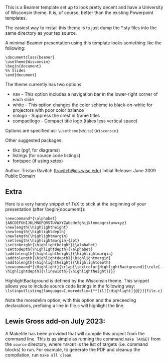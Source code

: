 This is a Beamer template set up to look pretty decent and have a
University of Wisconsin theme.  It is, of course, better than the
existing Powerpoint templates.

The easiest way to install this theme is to just dump the *.sty files
into the same directory as your tex source.

A minimal Beamer presentation using this template looks something like
the following:
```
\documentclass{beamer}
\usetheme{Wisconsin}
\begin{document}
%% Slides
\end{document}
```

The theme currently has two options:
  * nav          - This option includes a navigation bar in the
                   lower-right corner of each slide
  * white        - This option changes the color scheme to black-on-white
                   for projectors with poor color balance
  * nologo       - Suppress the crest in frame titles
  * compactlogo  - Compact title logo (takes less vertical space)

Options are specified as: `\usetheme[white]{Wisconsin}`

Other suggested packages:
* tikz (pgf, for diagrams)
* listings (for source code listings)
* fontspec (if using xetex)

Author: Tristan Ravitch (travitch@cs.wisc.edu)
Initial Release: June 2009
Public Domain

Extra
-----
Here is a very handy snippet of TeX to stick at
the beginning of your presentation (after \begin{document}):
```
\newcommand*{\alphabet}{ABCDEFGHIJKLMNOPQRSTUVWXYZabcdefghijklmnopqrstuvwxyz}
\newlength{\highlightheight}
\newlength{\highlightdepth}
\newlength{\highlightmargin}
\setlength{\highlightmargin}{2pt}
\settoheight{\highlightheight}{\alphabet}
\settodepth{\highlightdepth}{\alphabet}
\addtolength{\highlightheight}{\highlightmargin}
\addtolength{\highlightdepth}{\highlightmargin}
\addtolength{\highlightheight}{\highlightdepth}
\newcommand*{\Highlight}{\rlap{\textcolor{HighlightBackground}{\rule[-\highlightdepth]{\linewidth}{\highlightheight}}}}
```

HighlightBackground is defined by the Wisconsin theme.  This
snippet allows you to include source code listings in the
following way: `\lstinputlisting[language=C,moredelim={**[il][\Highlight]{@}}]{file.c}`

Note the moredelim option; with this option and the preceeding
declarations, prefixing a line in file.c will highlight the line.

Lewis Gross add-on July 2023:
-----------------
A Makefile has been provided that will compile this project from the command line. This is as simple as
running the command `make TARGET` from the `source` directory, where `TARGET` is the list of targets
(i.e. command blocks) to run. For example, to generate the PDF and cleanup the compilation, run `make all clean`.